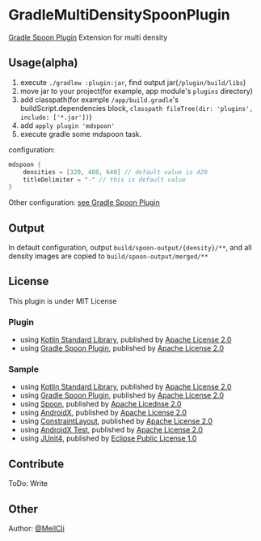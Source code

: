 # GradleMultiDensitySpoonPlugin
[Gradle Spoon Plugin](https://github.com/jaredsburrows/gradle-spoon-plugin) Extension for multi density

## Usage(alpha)
1. execute `./gradlew :plugin:jar`, find output jar(`/plugin/build/libs`)
1. move jar to your project(for example, app module's `plugins` directory)
1. add classpath(for example `/app/build.gradle`'s buildScript.dependencies block, `classpath fileTree(dir: 'plugins', include: ['*.jar'])`)
1. add `apply plugin 'mdspoon'`
1. execute gradle some mdspoon task.

configuration:

```groovy
mdspoon {
    densities = [320, 480, 640] // default value is 420
    titleDelimiter = "-" // this is default value
}
```

Other configuration: [see Gradle Spoon Plugin](https://github.com/jaredsburrows/gradle-spoon-plugin#usage)

## Output
In default configuration, output `build/spoon-output/{density}/**`, and all density images are copied to `build/spoon-output/merged/**`

## License
This plugin is under MIT License

### Plugin
- using [Kotlin Standard Library](https://github.com/JetBrains/kotlin/tree/master/libraries/stdlib), published by [Apache License 2.0](https://github.com/JetBrains/kotlin/tree/master/license)
- using [Gradle Spoon  Plugin](https://github.com/jaredsburrows/gradle-spoon-plugin), published by [Apache License 2.0](https://github.com/jaredsburrows/gradle-spoon-plugin/blob/master/LICENSE)

### Sample
- using [Kotlin Standard Library](https://github.com/JetBrains/kotlin/tree/master/libraries/stdlib), published by [Apache License 2.0](https://github.com/JetBrains/kotlin/tree/master/license)
- using [Gradle Spoon  Plugin](https://github.com/jaredsburrows/gradle-spoon-plugin), published by [Apache License 2.0](https://github.com/jaredsburrows/gradle-spoon-plugin/blob/master/LICENSE)
- using [Spoon](https://github.com/square/spoon), published by [Apache Licednse 2.0](https://github.com/square/spoon/blob/master/LICENSE.txt)
- using [AndroidX](https://github.com/aosp-mirror/platform_frameworks_support), published by [Apache License 2.0](https://github.com/aosp-mirror/platform_frameworks_support/blob/androidx-master-dev/LICENSE.txt)
- using [ConstraintLayout](https://android.googlesource.com/platform/frameworks/opt/sherpa/+/refs/heads/studio-master-dev/constraintlayout/), published by [Apache License 2.0](https://android.googlesource.com/platform/frameworks/opt/sherpa/+/refs/heads/studio-master-dev/constraintlayout/src/main/java/android/support/constraint/ConstraintLayout.java)
- using [AndroidX Test](https://github.com/android/android-test), published by [Apache License 2.0](https://github.com/android/android-test/blob/master/LICENSE)
- using [JUnit4](https://github.com/junit-team/junit4), published by [Eclipse Public License 1.0](https://github.com/junit-team/junit4/blob/master/LICENSE-junit.txt)

## Contribute
ToDo: Write

## Other
Author: [@MeilCli](https://github.com/MeilCli)
